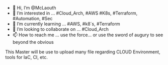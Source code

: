 - 👋 Hi, I’m @McLaouth
- 👀 I’m interested in ... #Cloud_Arch, #AWS #K8s, #Terraform, #Automation, #Sec 
- 🌱 I’m currently learning ... #AWS, #k8´s, #Terraform
- 💞️ I’m looking to collaborate on ... #Cloud_Arch
- 📫 How to reach me ... use the force... or use the sword of augury to see beyond the obvious

<!---
McLaouth/McLaouth is a ✨ special ✨ repository because its `README.md` (this file) appears on your GitHub profile.
You can click the Preview link to take a look at your changes.
--->
This Master will be use to upload many file regarding CLOUD Environment, tools for IaC, CI, etc.
